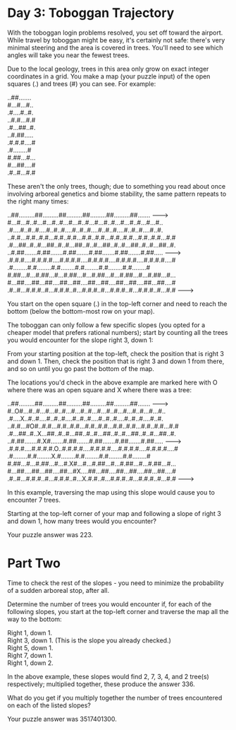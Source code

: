 # Day 3: Toboggan Trajectory

With the toboggan login problems resolved, you set off toward the airport. While travel by toboggan might be easy, it's certainly not safe: there's very minimal steering and the area is covered in trees. You'll need to see which angles will take you near the fewest trees.

Due to the local geology, trees in this area only grow on exact integer coordinates in a grid. You make a map (your puzzle input) of the open squares (.) and trees (#) you can see. For example:

..##.......  
#...#...#..  
.#....#..#.  
..#.#...#.#  
.#...##..#.  
..#.##.....  
.#.#.#....#  
.#........#  
#.##...#...  
#...##....#  
.#..#...#.#  

These aren't the only trees, though; due to something you read about once involving arboreal genetics and biome stability, the same pattern repeats to the right many times:

..##.........##.........##.........##.........##.........##.......  --->  
#...#...#..#...#...#..#...#...#..#...#...#..#...#...#..#...#...#..  
.#....#..#..#....#..#..#....#..#..#....#..#..#....#..#..#....#..#.  
..#.#...#.#..#.#...#.#..#.#...#.#..#.#...#.#..#.#...#.#..#.#...#.#  
.#...##..#..#...##..#..#...##..#..#...##..#..#...##..#..#...##..#.  
..#.##.......#.##.......#.##.......#.##.......#.##.......#.##.....  --->  
.#.#.#....#.#.#.#....#.#.#.#....#.#.#.#....#.#.#.#....#.#.#.#....#  
.#........#.#........#.#........#.#........#.#........#.#........#  
#.##...#...#.##...#...#.##...#...#.##...#...#.##...#...#.##...#...  
#...##....##...##....##...##....##...##....##...##....##...##....#  
.#..#...#.#.#..#...#.#.#..#...#.#.#..#...#.#.#..#...#.#.#..#...#.#  --->  

You start on the open square (.) in the top-left corner and need to reach the bottom (below the bottom-most row on your map).

The toboggan can only follow a few specific slopes (you opted for a cheaper model that prefers rational numbers); start by counting all the trees you would encounter for the slope right 3, down 1:

From your starting position at the top-left, check the position that is right 3 and down 1. Then, check the position that is right 3 and down 1 from there, and so on until you go past the bottom of the map.

The locations you'd check in the above example are marked here with O where there was an open square and X where there was a tree:

..##.........##.........##.........##.........##.........##.......  --->  
#..O#...#..#...#...#..#...#...#..#...#...#..#...#...#..#...#...#..  
.#....X..#..#....#..#..#....#..#..#....#..#..#....#..#..#....#..#.  
..#.#...#O#..#.#...#.#..#.#...#.#..#.#...#.#..#.#...#.#..#.#...#.#  
.#...##..#..X...##..#..#...##..#..#...##..#..#...##..#..#...##..#.  
..#.##.......#.X#.......#.##.......#.##.......#.##.......#.##.....  --->  
.#.#.#....#.#.#.#.O..#.#.#.#....#.#.#.#....#.#.#.#....#.#.#.#....#  
.#........#.#........X.#........#.#........#.#........#.#........#  
#.##...#...#.##...#...#.X#...#...#.##...#...#.##...#...#.##...#...  
#...##....##...##....##...#X....##...##....##...##....##...##....#  
.#..#...#.#.#..#...#.#.#..#...X.#.#..#...#.#.#..#...#.#.#..#...#.#  --->  

In this example, traversing the map using this slope would cause you to encounter 7 trees.  
 
Starting at the top-left corner of your map and following a slope of right 3 and down 1, how many trees would you encounter?  

Your puzzle answer was 223.  

# Part Two

Time to check the rest of the slopes - you need to minimize the probability of a sudden arboreal stop, after all.  

Determine the number of trees you would encounter if, for each of the following slopes, you start at the top-left corner and traverse the map all the way to the bottom:  

Right 1, down 1.  
Right 3, down 1. (This is the slope you already checked.)  
Right 5, down 1.  
Right 7, down 1.  
Right 1, down 2.  

In the above example, these slopes would find 2, 7, 3, 4, and 2 tree(s) respectively; multiplied together, these produce the answer 336.  

What do you get if you multiply together the number of trees encountered on each of the listed slopes?

Your puzzle answer was 3517401300.  